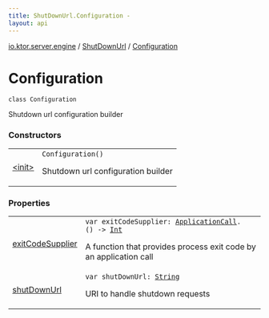 ```yaml
---
title: ShutDownUrl.Configuration - 
layout: api
---
```


<div class='api-docs-breadcrumbs'><a href="../../index.html">io.ktor.server.engine</a> / <a href="../index.html">ShutDownUrl</a> / <a href="./index.html">Configuration</a></div>

# Configuration

<div class="signature"><code><span class="keyword">class </span><span class="identifier">Configuration</span></code></div>

Shutdown url configuration builder

### Constructors

<table class="api-docs-table">
<tbody>
<tr>
<td markdown="1">

<a href="-init-.html">&lt;init&gt;</a>


</td>
<td markdown="1">
<div class="signature"><code><span class="identifier">Configuration</span><span class="symbol">(</span><span class="symbol">)</span></code></div>

Shutdown url configuration builder


</td>
</tr>
</tbody>
</table>

### Properties

<table class="api-docs-table">
<tbody>
<tr>
<td markdown="1">

<a href="exit-code-supplier.html">exitCodeSupplier</a>


</td>
<td markdown="1">
<div class="signature"><code><span class="keyword">var </span><span class="identifier">exitCodeSupplier</span><span class="symbol">: </span><a href="../../../io.ktor.application/-application-call/index.html"><span class="identifier">ApplicationCall</span></a><span class="symbol">.</span><span class="symbol">(</span><span class="symbol">)</span>&nbsp;<span class="symbol">-&gt;</span>&nbsp;<a href="https://kotlinlang.org/api/latest/jvm/stdlib/kotlin/-int/index.html"><span class="identifier">Int</span></a></code></div>

A function that provides process exit code by an application call


</td>
</tr>
<tr>
<td markdown="1">

<a href="shut-down-url.html">shutDownUrl</a>


</td>
<td markdown="1">
<div class="signature"><code><span class="keyword">var </span><span class="identifier">shutDownUrl</span><span class="symbol">: </span><a href="https://kotlinlang.org/api/latest/jvm/stdlib/kotlin/-string/index.html"><span class="identifier">String</span></a></code></div>

URI to handle shutdown requests


</td>
</tr>
</tbody>
</table>
